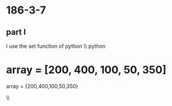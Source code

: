 # 186-3-7

## part I 
I use the set function of python 
\\\ python
# array = [200, 400, 100, 50, 350]

array = {200,400,100,50,350}

\\\
